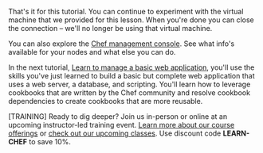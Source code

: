 That's it for this tutorial. You can continue to experiment with the virtual machine that we provided for this lesson. When you're done you can close the connection &ndash; we'll no longer be using that virtual machine.

You can also explore the [Chef management console](https://manage.chef.io). See what info's available for your nodes and what else you can do.

In the next tutorial, [Learn to manage a basic web application](/manage-a-web-app/ubuntu/), you'll use the skills you've just learned to build a basic but complete web application that uses a web server, a database, and scripting. You'll learn how to leverage cookbooks that are written by the Chef community and resolve cookbook dependencies to create cookbooks that are more reusable.

[TRAINING] Ready to dig deeper? Join us in-person or online at an upcoming instructor-led training event. [Learn more about our course offerings](https://www.chef.io/training/) or [check out our upcoming classes](https://www.chef.io/blog/events/category/training-events/). Use discount code **LEARN-CHEF** to save 10%.

